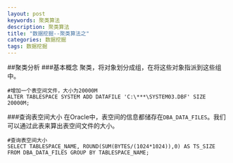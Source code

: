 ```yaml
---
layout: post
keywords: 聚类算法
description: 聚类算法
title: "数据挖掘--聚类算法之"
categories: 数据挖掘
tags: 数据挖掘
---
```


##聚类分析
###基本概念
聚类，将对象划分成组，在将这些对象指派到这些组中。



	#增加一个表空间文件，大小为20000M
	ALTER TABLESPACE SYSTEM ADD DATAFILE 'C:\***\SYSTEM03.DBF' SIZE 20000M;

###查询表空间大小
在Oracle中，表空间的信息都储存在`DBA_DATA_FILES`。我们可以通过此表来算出表空间文件的大小。


	#查询表空间大小
	SELECT TABLESPACE_NAME, ROUND(SUM(BYTES/(1024*1024)),0) AS TS_SIZE FROM DBA_DATA_FILES GROUP BY TABLESPACE_NAME;

	

